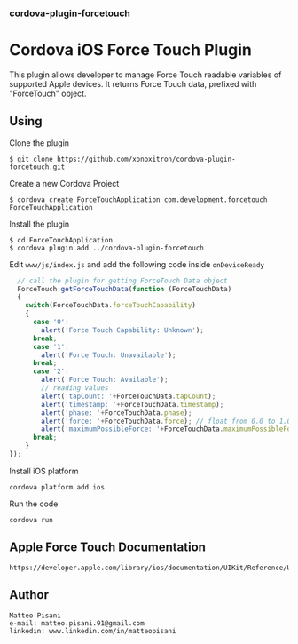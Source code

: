 ### cordova-plugin-forcetouch
# Cordova iOS Force Touch Plugin

This plugin allows developer to manage Force Touch readable variables of supported Apple devices.
It returns Force Touch data, prefixed with "ForceTouch" object.

## Using
Clone the plugin

    $ git clone https://github.com/xonoxitron/cordova-plugin-forcetouch.git

Create a new Cordova Project

    $ cordova create ForceTouchApplication com.development.forcetouch ForceTouchApplication

Install the plugin

    $ cd ForceTouchApplication
    $ cordova plugin add ../cordova-plugin-forcetouch


Edit `www/js/index.js` and add the following code inside `onDeviceReady`

```js
  // call the plugin for getting ForceTouch Data object
  ForceTouch.getForceTouchData(function (ForceTouchData)
  {
    switch(ForceTouchData.forceTouchCapability)
    {
      case '0':
        alert('Force Touch Capability: Unknown');
      break;
      case '1':
        alert('Force Touch: Unavailable');
      break;
      case '2':
        alert('Force Touch: Available');
        // reading values
        alert('tapCount: '+ForceTouchData.tapCount);
        alert('timestamp: '+ForceTouchData.timestamp);
        alert('phase: '+ForceTouchData.phase);
        alert('force: '+ForceTouchData.force); // float from 0.0 to 1.0
        alert('maximumPossibleForce: '+ForceTouchData.maximumPossibleForce); // float
      break;
    }
});
```
Install iOS platform

    cordova platform add ios

Run the code

    cordova run

## Apple Force Touch Documentation
```
https://developer.apple.com/library/ios/documentation/UIKit/Reference/UITouch_Class/index.html
```

## Author
```
Matteo Pisani
e-mail: matteo.pisani.91@gmail.com
linkedin: www.linkedin.com/in/matteopisani
```
